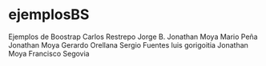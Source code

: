 # ejemplosBS
Ejemplos de Boostrap
Carlos Restrepo
Jorge B.
Jonathan Moya
Mario Peña
Jonathan Moya
Gerardo Orellana
Sergio Fuentes
luis gorigoitia
Jonathan Moya
Francisco Segovia

